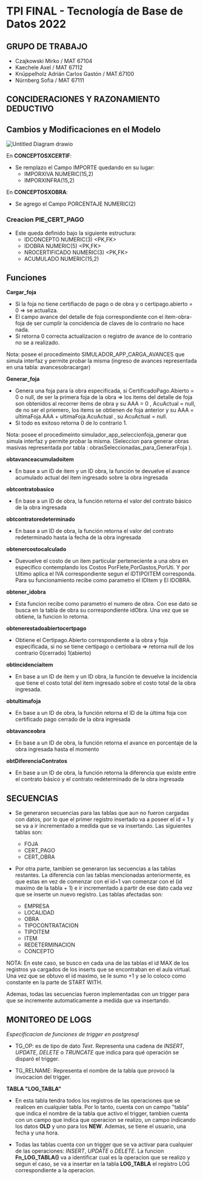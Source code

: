 # TPI FINAL - Tecnología de Base de Datos 2022
## GRUPO DE TRABAJO
- Czajkowski Mirko / MAT 67104
- Kaechele Axel / MAT 67112
- Knüppelholz Adrián Carlos Gastón / MAT.67100
- Nürnberg Sofia / MAT 67111

## CONCIDERACIONES Y RAZONAMIENTO DEDUCTIVO

## Cambios y Modificaciones en el Modelo

![Untitled Diagram drawio](https://user-images.githubusercontent.com/96267637/171967918-3d6feefd-1dfd-4b48-8d75-7f8176dce01c.png)

En **CONCEPTOSXCERTIF**:

  - Se remplazo el Campo IMPORTE quedando en su lugar:
    - IMPORXIVA NUMERIC(15,2)
    - IMPORXINFRA(15,2)

En **CONCEPTOSXOBRA**:

  - Se agrego el Campo PORCENTAJE NUMERIC(2)

### Creacion PIE_CERT_PAGO

  - Este queda definido bajo la siguiente estructura:
    - IDCONCEPTO NUMERIC(3) <PK,FK>
    - IDOBRA NUMERIC(5) <PK,FK>
    - NROCERTIFICADO NUMERIC(3) <PK,FK>
    - ACUMULADO NUMERIC(15,2)

## Funciones

**Cargar_foja**

- Si la foja no tiene certifiacdo de pago o de obra y o certipago.abierto = 0 => se actualiza. 
- El campo avance del detalle de foja correspondiente con el item-obra-foja de ser cumplir la concidencia de claves de lo contrario no hace nada.
- Si retorna 0 correcta actualizacion o registro de avance de lo contrario no se a realizado.

Nota: posee el procedimeinto SIMULADOR_APP_CARGA_AVANCES que simula interfaz y permite probar la misma (ingreso de avances representada en una tabla: avancesobracargar)

**Generar_foja**
- Genera una foja para la obra especificada, si CertificadoPago.Abierto = 0 o null,
de ser la primera foja de la obra => los items del detalle de foja son obtenidos al recorrer items de obra y su AAA = 0 , AcuActual = null, de no ser el priemero, los items se obtienen de foja anterior y su AAA = ultimaFoja.AAA + ultimaFoja.AcuActual ,  su AcuActual = null.
- Si todo es exitoso retorna 0 de lo contrario 1.

Nota: posee el procedimeinto simulador_app_seleccionfoja_generar que simula interfaz y permite probar la misma. (Seleccion para generar obras masivas representada por tabla : obrasSeleccionadas_para_GenerarFoja ).

**obtavanceacumuladoitem**

- En base a un ID de ítem y un ID obra, la función te devuelve el avance acumulado actual del item ingresado sobre la obra ingresada

**obtcontratobasico**

- En base a un ID de obra, la función retorna el valor del contrato básico de la obra ingresada

**obtcontratoredeterminado**

- En base a un ID de obra, la función retorna el valor del contrato redeterminado hasta la fecha de la obra ingresada

**obtenercostocalculado**

- Duevuelve el costo de un item particular perteneciente a una obra en especifico contemplando los Costos PorFlete,PorGastos,PorUti. Y por Ultimo aplica el IVA correspondiente segun el IDTIPOITEM corresponda.
Para su funcionamiento recibe como parametro el IDItem y El IDOBRA.

**obtener_idobra**
- Esta funcion recibe como parametro el numero de obra. Con ese dato se busca en la tabla de obra su correspondiente idObra. Una vez que se obtiene, la funcion lo retorna.

**obtenerestadoabiertocertpago**
- Obtiene el Certipago.Abierto correspondiente a la obra y foja especificada, si no se tiene certipago o certiobara => retorna null de los contrario 0(cerrado) 1(abierto)

**obtincidenciaitem**

- En base a un ID de ítem y un ID obra, la función te devuelve la incidencia que tiene el costo total del item ingresado sobre el costo total de la obra ingresada.

**obtultimafoja**

- En base a un ID de obra, la función retorna el ID de la última foja con certificado pago cerrado de la obra ingresada

**obtavanceobra**

- En base a un ID de obra, la función retorna el avance en porcentaje de la obra ingresada hasta el momento

**obtDiferenciaContratos**

- En base a un ID de obra, la función retorna la diferencia que existe entre el contrato básico y el contrato redeterminado de la obra ingresada

<h2>SECUENCIAS</h2>

- Se generaron secuencias para las tablas que aun no fueron cargadas con datos, por lo que el primer registro insertado va a poseer el id = 1 y se va a ir incrementado a medida que se va insertando. Las siguientes tablas son: 
    * FOJA
    * CERT_PAGO
    * CERT_OBRA
    
- Por otra parte, tambien se generaron las secuencias a las tablas restantes. La diferencia con las tablas mencionadas anteriormente, es que estas en vez de comenzar con el id=1 van comenzar con el (id maximo de la tabla + 1) e ir incrementado a partir de ese dato cada vez que se inserte un nuevo registro. Las tablas afectadas son:
    * EMPRESA
    * LOCALIDAD
    * OBRA
    * TIPOCONTRATACION
    * TIPOITEM
    * ITEM
    * REDETERMINACION
    * CONCEPTO
    
NOTA: En este caso, se busco en cada una de las tablas el id MAX de los registros ya cargados de los inserts que se encontraban en el aula virtual. Una vez que se obtuvo el id maximo, se le sumo +1 y se lo coloco como constante en la parte de START WITH.

Ademas, todas las secuencias fueron implementadas con un trigger para que se incremente automaticamente a medida que va insertando.

<h2>MONITOREO DE LOGS</h2>

*Especificacion de funciones de trigger en postgresql*

- TG_OP: es de tipo de dato *Text*. Representa una cadena de *INSERT*, *UPDATE*, *DELETE* o *TRUNCATE* que indica para qué operación se disparó el trigger.

- TG_RELNAME: Representa el nombre de la tabla que provocó la invocacion del trigger.

**TABLA "LOG_TABLA"**
- En esta tabla tendra todos los registros de las operaciones que se realicen en cualquier tabla. Por lo tanto, cuenta con un campo "tabla" que indica el nombre de la tabla que activo el trigger, tambien cuenta con un campo que indica que operacion se realizo, un campo indicando los datos **OLD** y uno para los **NEW**. Ademas, se tiene el usuario, una fecha y una hora.

- Todas las tablas cuenta con un trigger que se va activar para cualquier de las operaciones: *INSERT*, *UPDATE* o *DELETE*. La funcion **Fn_LOG_TABLA()** va a identificar cual es la operacion que se realizo y segun el caso, se va a insertar en la tabla **LOG_TABLA** el registro LOG correspondiente a la operacion.
